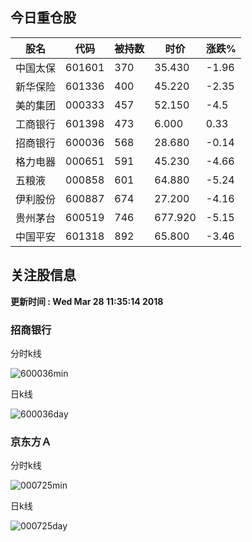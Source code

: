
## 今日重仓股 

|股名|代码|被持数|时价|涨跌%|
|---|---|---|---|---|
|中国太保|601601|370|35.430|-1.96|
|新华保险|601336|400|45.220|-2.35|
|美的集团|000333|457|52.150|-4.5|
|工商银行|601398|473|6.000|0.33|
|招商银行|600036|568|28.680|-0.14|
|格力电器|000651|591|45.230|-4.66|
|五粮液|000858|601|64.880|-5.24|
|伊利股份|600887|674|27.200|-4.16|
|贵州茅台|600519|746|677.920|-5.15|
|中国平安|601318|892|65.800|-3.46|

## 关注股信息
**更新时间 : Wed Mar 28 11:35:14 2018**
### 招商银行 
分时k线

![600036min](http://image.sinajs.cn/newchart/min/n/sh600036.gif)

日k线

![600036day](http://image.sinajs.cn/newchart/daily/n/sh600036.gif)

### 京东方Ａ 
分时k线

![000725min](http://image.sinajs.cn/newchart/min/n/sz000725.gif)

日k线

![000725day](http://image.sinajs.cn/newchart/daily/n/sz000725.gif)
